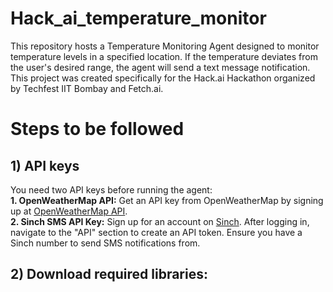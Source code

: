 ﻿# Hack_ai_temperature_monitor
This repository hosts a Temperature Monitoring Agent designed to monitor temperature levels in a specified location. If the temperature deviates from the user's desired range, the agent will send a text message notification. This project was created specifically for the Hack.ai Hackathon organized by Techfest IIT Bombay and Fetch.ai.
# Steps to be followed
## 1) API keys
 You need two API keys before running the agent: <br />
 **1. OpenWeatherMap API:** Get an API key from OpenWeatherMap by signing up at [OpenWeatherMap API](https://openweathermap.org/api). <br />
 **2. Sinch SMS API Key:** Sign up for an account on [Sinch](https://www.sinch.com/). After logging in, navigate to the "API" section to create an API token. Ensure you have a Sinch number to send SMS notifications from. <br />
## 2) Download required libraries:








